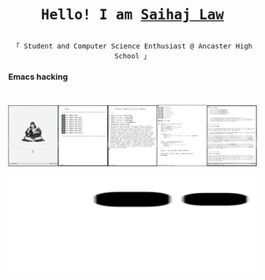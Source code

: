 <h1 align="center"><samp>Hello! I am <b><a rel="nofollow noopener noreferrer" target="_blank" href="https://saihaj-laws-wondrous-site.webflow.io">Saihaj Law</a></b></samp></h1>

 
  <p align="center"><br>
  <samp>
    「 Student and Computer Science Enthusiast @ Ancaster High School </b> 」<br>
  </samp>
</p>


### Emacs hacking



<br/>

<img src="https://raw.githubusercontent.com/slano-ls/slano-ls/master/1.png" width="20%"><img src="https://raw.githubusercontent.com/slano-ls/slano-ls/master/3.png" width="20%"><img src="https://raw.githubusercontent.com/slano-ls/slano-ls/master/2.png" width="20%"/><img src="https://raw.githubusercontent.com/slano-ls/slano-ls/master/5.png" width="20%"/><img src="https://raw.githubusercontent.com/slano-ls/slano-ls/master/4.png" width="20%"/>

<p align="center">
  <img width="860" height="200" src="https://github.com/slano-ls/slano-ls/blob/output/github-contribution-grid-snake.svg">
</p>
